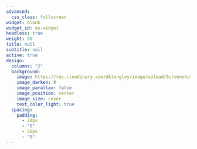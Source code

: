 ```yaml
---
advanced:
  css_class: fullscreen
widget: blank
widget_id: my-widget
headless: true
weight: 50
title: null
subtitle: null
active: true
design:
  columns: "2"
  background:
    image: https://res.cloudinary.com/dklongley/image/upload/Screenshot_from_2022-06-09_14-50-39.jpg
    image_darken: 0
    image_parallax: false
    image_position: center
    image_size: cover
    text_color_light: true
  spacing:
    padding:
      - 20px
      - "0"
      - 20px
      - "0"
---
```

